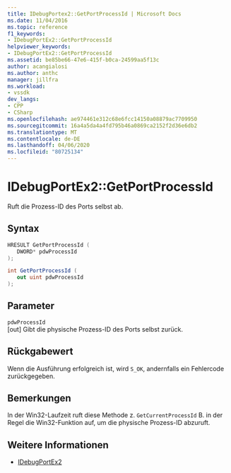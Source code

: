 ```yaml
---
title: IDebugPortex2::GetPortProcessId | Microsoft Docs
ms.date: 11/04/2016
ms.topic: reference
f1_keywords:
- IDebugPortEx2::GetPortProcessId
helpviewer_keywords:
- IDebugPortEx2::GetPortProcessId
ms.assetid: be85be66-47e6-415f-b0ca-24599aa5f13c
author: acangialosi
ms.author: anthc
manager: jillfra
ms.workload:
- vssdk
dev_langs:
- CPP
- CSharp
ms.openlocfilehash: ae974461e312c68e6fcc14150a08879ac7709950
ms.sourcegitcommit: 16a4a5da4a4fd795b46a0869ca2152f2d36e6db2
ms.translationtype: MT
ms.contentlocale: de-DE
ms.lasthandoff: 04/06/2020
ms.locfileid: "80725134"
---
```

# <a name="idebugportex2getportprocessid"></a>IDebugPortEx2::GetPortProcessId
Ruft die Prozess-ID des Ports selbst ab.

## <a name="syntax"></a>Syntax

```cpp
HRESULT GetPortProcessId ( 
   DWORD* pdwProcessId
);
```

```csharp
int GetPortProcessId ( 
   out uint pdwProcessId
);
```

## <a name="parameters"></a>Parameter
`pdwProcessId`\
[out] Gibt die physische Prozess-ID des Ports selbst zurück.

## <a name="return-value"></a>Rückgabewert
 Wenn die Ausführung erfolgreich ist, wird `S_OK`, andernfalls ein Fehlercode zurückgegeben.

## <a name="remarks"></a>Bemerkungen
 In der Win32-Laufzeit ruft diese Methode z. `GetCurrentProcessId` B. in der Regel die Win32-Funktion auf, um die physische Prozess-ID abzuruft.

## <a name="see-also"></a>Weitere Informationen
- [IDebugPortEx2](../../../extensibility/debugger/reference/idebugportex2.md)
